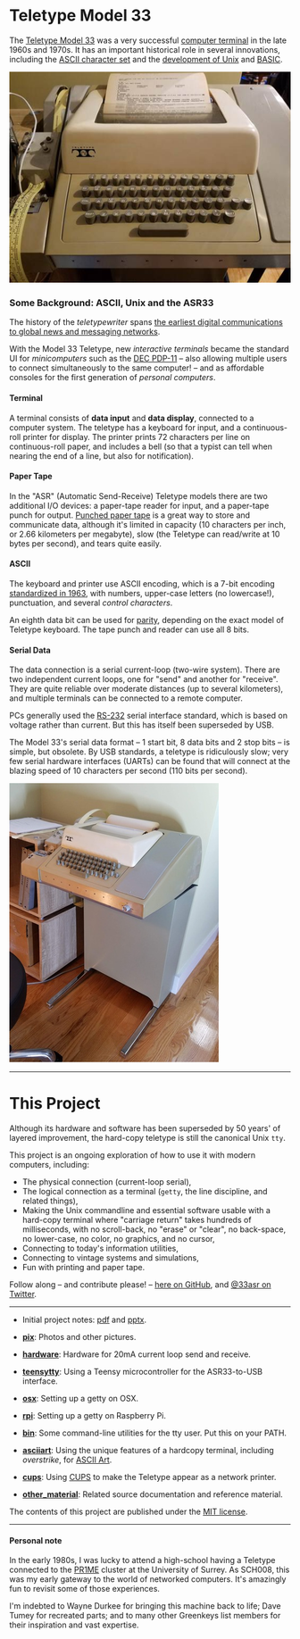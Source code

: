 # Teletype Model 33

The [Teletype Model 33](https://en.wikipedia.org/wiki/Teletype_Model_33) was a very successful [computer terminal](https://en.wikipedia.org/wiki/Computer_terminal) in the late 1960s and 1970s.  It has an important historical role in several innovations, including the [ASCII  character set](https://en.wikipedia.org/wiki/ASCII) and the [development of Unix](https://homepage.cs.uri.edu/~thenry/resources/unix_art/ch02s01.html) and [BASIC](http://dtss.dartmouth.edu/).

[![teletype model 33](pix/20180925_170552_x400.jpg)](pix/20180925_170552.jpg)

### Some Background: ASCII, Unix and the ASR33

The history of the _teletypewriter_ spans [the earliest digital communications to global news and messaging networks](http://www.samhallas.co.uk/repository/telegraph/teletype_story.pdf).

With the Model 33 Teletype, new *interactive terminals* became the standard UI for _minicomputers_ such as the [DEC PDP-11](https://dave.cheney.net/2017/12/04/what-have-we-learned-from-the-pdp-11) – also allowing multiple users to connect simultaneously to the same computer! – and as affordable consoles for the first generation of _personal computers_.


#### Terminal
A terminal consists of __data input__ and __data display__, connected to a computer system.   The teletype has a keyboard for input, and a continuous-roll printer for display.  The printer prints 72 characters per line on continuous-roll paper, and includes a bell (so that a typist can tell when nearing the end of a line, but also for notification).

#### Paper Tape
In the "ASR" (Automatic Send-Receive) Teletype models there are two additional I/O devices: a paper-tape reader for input, and a paper-tape punch for output.  [Punched paper tape](https://en.wikipedia.org/wiki/Punched_tape) is a great way to store and communicate data, although it's limited in capacity (10 characters per inch, or 2.66 kilometers per megabyte), slow (the Teletype can read/write at 10 bytes per second), and tears quite easily.

#### ASCII
The keyboard and printer use ASCII encoding, which is a 7-bit encoding [standardized in 1963](http://citeseerx.ist.psu.edu/viewdoc/download?doi=10.1.1.96.678&rep=rep1&type=pdf), with numbers, upper-case letters (no lowercase!), punctuation, and several _control characters_.

An eighth data bit can be used for [parity](https://en.wikipedia.org/wiki/Parity_bit), depending on the exact model of Teletype keyboard.  The tape punch and reader can use all 8 bits.

#### Serial Data
The data connection is a serial current-loop (two-wire system).  There are two independent current loops, one for "send" and another for "receive".  They are quite reliable over moderate distances (up to several kilometers), and multiple terminals can be connected to a remote computer.

PCs generally used the [RS-232](https://en.wikipedia.org/wiki/RS-232) serial interface standard, which is based on voltage rather than current.  But this has itself been superseded by USB.

The Model 33's serial data format – 1 start bit, 8 data bits and 2 stop bits – is simple, but obsolete.  By USB standards, a teletype is ridiculously slow; very few serial hardware interfaces (UARTs) can be found that will connect at the blazing speed of 10 characters per second (110 bits per second).


[![teletype ASR33 on pedestal](pix/20181014_101010_x500.jpg)](pix/20181014_101010.jpg)

---

# This Project

Although its hardware and software has been superseded by 50 years' of layered improvement, the hard-copy teletype is still the canonical Unix `tty`.

This project is an ongoing exploration of how to use it with modern computers, including:
* The physical connection (current-loop serial),
* The logical connection as a terminal (`getty`, the line discipline, and related things),
* Making the Unix commandline and essential software usable with a hard-copy terminal where "carriage return" takes hundreds of milliseconds, with no scroll-back, no "erase" or "clear", no back-space, no lower-case, no color, no graphics, and no cursor, 
* Connecting to today's information utilities,
* Connecting to vintage systems and simulations,
* Fun with printing and paper tape.
 
Follow along – and contribute please! – [here on GitHub](https://github.com/hughpyle/ASR33), and [@33asr on Twitter](https://twitter.com/33asr).

---


* Initial project notes: [pdf](tty-usb.pdf) and [pptx](tty-usb.pptx).

* **[pix](pix)**: 
Photos and other pictures.

* **[hardware](hardware)**: 
Hardware for 20mA current loop send and receive.

* **[teensytty](teensytty)**:
Using a Teensy microcontroller for the ASR33-to-USB interface.

* **[osx](osx)**:
Setting up a getty on OSX.

* **[rpi](rpi)**:
Setting up a getty on Raspberry Pi.

* **[bin](bin)**:
Some command-line utilities for the tty user.  Put this on your PATH.

* **[asciiart](asciiart)**:
Using the unique features of a hardcopy terminal, including _overstrike_, for [ASCII Art](https://en.wikipedia.org/wiki/ASCII_art).

* **[cups](cups)**:
Using [CUPS](https://en.wikipedia.org/wiki/CUPS) to make the Teletype appear as a network printer.

* **[other_material](other_material)**:
Related source documentation and reference material.


The contents of this project are published under the [MIT license](LICENSE).

---

#### Personal note

In the early 1980s, I was lucky to attend a high-school having a Teletype connected to the [PR1ME](https://en.wikipedia.org/wiki/Prime_Computer) cluster at the University of Surrey.  As SCH008, this was my early gateway to the world of networked computers.  It's amazingly fun to revisit some of those experiences.

I'm indebted to Wayne Durkee for bringing this machine back to life; Dave Tumey for recreated parts; and to many other Greenkeys list members for their inspiration and vast expertise.
